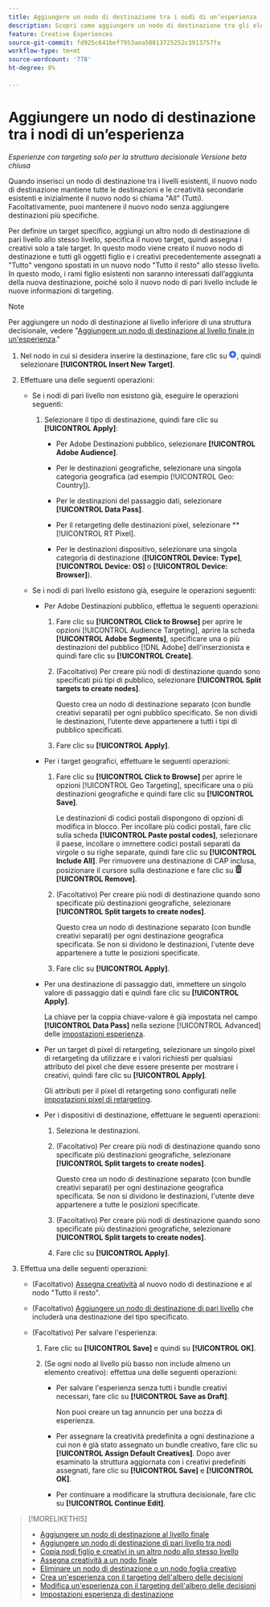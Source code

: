 ```yaml
---
title: Aggiungere un nodo di destinazione tra i nodi di un’esperienza
description: Scopri come aggiungere un nodo di destinazione tra gli elementi di destinazione in un’esperienza di annuncio.
feature: Creative Experiences
source-git-commit: fd925c641bef7953aea50813725252c3913757fa
workflow-type: tm+mt
source-wordcount: '778'
ht-degree: 0%

---
```


# Aggiungere un nodo di destinazione tra i nodi di un’esperienza

*Esperienze con targeting solo per la struttura decisionale*
*Versione beta chiusa*

Quando inserisci un nodo di destinazione tra i livelli esistenti, il nuovo nodo di destinazione mantiene tutte le destinazioni e le creatività secondarie esistenti e inizialmente il nuovo nodo si chiama &quot;All&quot; (Tutti). Facoltativamente, puoi mantenere il nuovo nodo senza aggiungere destinazioni più specifiche.

Per definire un target specifico, aggiungi un altro nodo di destinazione di pari livello allo stesso livello, specifica il nuovo target, quindi assegna i creativi solo a tale target. In questo modo viene creato il nuovo nodo di destinazione e tutti gli oggetti figlio e i creativi precedentemente assegnati a &quot;Tutto&quot; vengono spostati in un nuovo nodo &quot;Tutto il resto&quot; allo stesso livello. In questo modo, i rami figlio esistenti non saranno interessati dall’aggiunta della nuova destinazione, poiché solo il nuovo nodo di pari livello include le nuove informazioni di targeting.

>[!NOTE]
>
>Per aggiungere un nodo di destinazione al livello inferiore di una struttura decisionale, vedere &quot;[Aggiungere un nodo di destinazione al livello finale in un&#39;esperienza](experience-target-node-add-final.md).&quot;

<!-- 1. [ways to get to the decision tree] -->

1. Nel nodo in cui si desidera inserire la destinazione, fare clic su ![Aggiungi](/help/creative/assets/add.png "Aggiungi"), quindi selezionare **[!UICONTROL Insert New Target]**.

1. Effettuare una delle seguenti operazioni:

   * Se i nodi di pari livello non esistono già, eseguire le operazioni seguenti:

      1. Selezionare il tipo di destinazione, quindi fare clic su **[!UICONTROL Apply]**:

         * Per Adobe Destinazioni pubblico, selezionare **[!UICONTROL Adobe Audience]**.

         * Per le destinazioni geografiche, selezionare una singola categoria geografica (ad esempio [!UICONTROL Geo: Country]).

         * Per le destinazioni del passaggio dati, selezionare **[!UICONTROL Data Pass]**.

         * Per il retargeting delle destinazioni pixel, selezionare **[!UICONTROL RT Pixel].

         * Per le destinazioni dispositivo, selezionare una singola categoria di destinazione (**[!UICONTROL Device: Type]**, **[!UICONTROL Device: OS]** o **[!UICONTROL Device: Browser]**).

   * Se i nodi di pari livello esistono già, eseguire le operazioni seguenti:

      * Per Adobe Destinazioni pubblico, effettua le seguenti operazioni:

         1. Fare clic su **[!UICONTROL Click to Browse]** per aprire le opzioni [!UICONTROL Audience Targeting], aprire la scheda **[!UICONTROL Adobe Segments]**, specificare una o più destinazioni del pubblico [!DNL Adobe] dell&#39;inserzionista e quindi fare clic su **[!UICONTROL Create]**<!-- Why not "Save" like for the other node types/use cases? -->.

         1. (Facoltativo) Per creare più nodi di destinazione quando sono specificati più tipi di pubblico, selezionare **[!UICONTROL Split targets to create nodes]**.

            Questo crea un nodo di destinazione separato (con bundle creativi separati) per ogni pubblico specificato. Se non dividi le destinazioni, l’utente deve appartenere a tutti i tipi di pubblico specificati.

         1. Fare clic su **[!UICONTROL Apply]**.

      * Per i target geografici, effettuare le seguenti operazioni:

         1. Fare clic su **[!UICONTROL Click to Browse]** per aprire le opzioni [!UICONTROL Geo Targeting], specificare una o più destinazioni geografiche e quindi fare clic su **[!UICONTROL Save]**.

            Le destinazioni di codici postali dispongono di opzioni di modifica in blocco. Per incollare più codici postali, fare clic sulla scheda **[!UICONTROL Paste postal codes]**, selezionare il paese, incollare o immettere codici postali separati da virgole o su righe separate, quindi fare clic su **[!UICONTROL Include All]**. Per rimuovere una destinazione di CAP inclusa, posizionare il cursore sulla destinazione e fare clic su ![Rimuovi](/help/creative/assets/delete.png "Rimuovi") **[!UICONTROL Remove]**.

         1. (Facoltativo) Per creare più nodi di destinazione quando sono specificate più destinazioni geografiche, selezionare **[!UICONTROL Split targets to create nodes]**.

            Questo crea un nodo di destinazione separato (con bundle creativi separati) per ogni destinazione geografica specificata. Se non si dividono le destinazioni, l&#39;utente deve appartenere a tutte le posizioni specificate.

         1. Fare clic su **[!UICONTROL Apply]**.

      * Per una destinazione di passaggio dati, immettere un singolo valore di passaggio dati e quindi fare clic su **[!UICONTROL Apply]**.

        La chiave per la coppia chiave-valore è già impostata nel campo **[!UICONTROL Data Pass]** nella sezione [!UICONTROL Advanced] delle [impostazioni esperienza](experience-settings-targeting.md).

      * Per un target di pixel di retargeting, selezionare un singolo pixel di retargeting da utilizzare e i valori richiesti per qualsiasi attributo del pixel che deve essere presente per mostrare i creativi, quindi fare clic su **[!UICONTROL Apply]**.

        Gli attributi per il pixel di retargeting sono configurati nelle [impostazioni pixel di retargeting](/help/creative/pixels/retargeting-pixel-manage.md).

      * Per i dispositivi di destinazione, effettuare le seguenti operazioni:

         1. Seleziona le destinazioni.

         1. (Facoltativo) Per creare più nodi di destinazione quando sono specificate più destinazioni geografiche, selezionare **[!UICONTROL Split targets to create nodes]**.

            Questo crea un nodo di destinazione separato (con bundle creativi separati) per ogni destinazione geografica specificata. Se non si dividono le destinazioni, l&#39;utente deve appartenere a tutte le posizioni specificate.

         1. (Facoltativo) Per creare più nodi di destinazione quando sono specificate più destinazioni geografiche, selezionare **[!UICONTROL Split targets to create nodes]**.

         1. Fare clic su **[!UICONTROL Apply]**.

1. Effettua una delle seguenti operazioni:

   * (Facoltativo) [Assegna creatività](experience-assign-creative-bundles.md) al nuovo nodo di destinazione e al nodo &quot;Tutto il resto&quot;.

   * (Facoltativo) [Aggiungere un nodo di destinazione di pari livello](experience-target-node-add-sibling.md) che includerà una destinazione del tipo specificato.

   * (Facoltativo) Per salvare l&#39;esperienza:

      1. Fare clic su **[!UICONTROL Save]** e quindi su **[!UICONTROL OK]**.

      1. (Se ogni nodo al livello più basso non include almeno un elemento creativo): effettua una delle seguenti operazioni:

         * Per salvare l&#39;esperienza senza tutti i bundle creativi necessari, fare clic su **[!UICONTROL Save as Draft]**.

           Non puoi creare un tag annuncio per una bozza di esperienza.

         * Per assegnare la creatività predefinita a ogni destinazione a cui non è già stato assegnato un bundle creativo, fare clic su **[!UICONTROL Assign Default Creatives]**. Dopo aver esaminato la struttura aggiornata con i creativi predefiniti assegnati, fare clic su **[!UICONTROL Save]** e **[!UICONTROL OK]**.

         * Per continuare a modificare la struttura decisionale, fare clic su **[!UICONTROL Continue Edit]**.

>[!MORELIKETHIS]
>
>* [Aggiungere un nodo di destinazione al livello finale](experience-target-node-add-final.md)
>* [Aggiungere un nodo di destinazione di pari livello tra nodi](experience-target-node-add-sibling.md)
>* [Copia nodi figlio e creativi in un altro nodo allo stesso livello](experience-target-node-copy.md)
>* [Assegna creatività a un nodo finale](experience-assign-creative-bundles.md)
>* [Eliminare un nodo di destinazione o un nodo foglia creativo](/help/creative/experiences/experience-target-node-delete.md)
>* [Crea un&#39;esperienza con il targeting dell&#39;albero delle decisioni](experience-create-targeting.md)
>* [Modifica un&#39;esperienza con il targeting dell&#39;albero delle decisioni](experience-edit-targeting.md)
>* [Impostazioni esperienza di destinazione](experience-settings-targeting.md)
